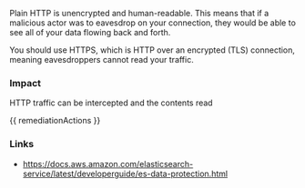 
Plain HTTP is unencrypted and human-readable. This means that if a malicious actor was to eavesdrop on your connection, they would be able to see all of your data flowing back and forth.

You should use HTTPS, which is HTTP over an encrypted (TLS) connection, meaning eavesdroppers cannot read your traffic.

### Impact
HTTP traffic can be intercepted and the contents read

<!-- DO NOT CHANGE -->
{{ remediationActions }}

### Links
- https://docs.aws.amazon.com/elasticsearch-service/latest/developerguide/es-data-protection.html


